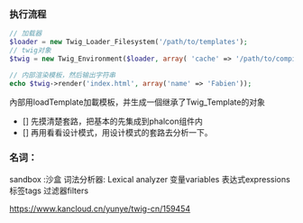 ### 执行流程

```php
// 加载器
$loader = new Twig_Loader_Filesystem('/path/to/templates');
// twig对象
$twig = new Twig_Environment($loader, array( 'cache' => '/path/to/compilation_cache', ));

// 内部渲染模板，然后输出字符串
echo $twig->render('index.html', array('name' => 'Fabien'));
```

內部用loadTemplate加載模板，并生成一個继承了Twig_Template的对象
- [] 先摸清楚套路，把基本的先集成到phalcon组件内
- [] 再用看看设计模式，用设计模式的套路去分析一下。

### 名词：
sandbox :沙盒
词法分析器: Lexical analyzer
变量variables
表达式expressions
标签tags
过滤器filters 


https://www.kancloud.cn/yunye/twig-cn/159454


